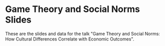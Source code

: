 # Game Theory and Social Norms Slides

These are the slides and data for the talk "Game Theory and Social Norms: How Cultural Differences Correlate with Economic Outcomes".


